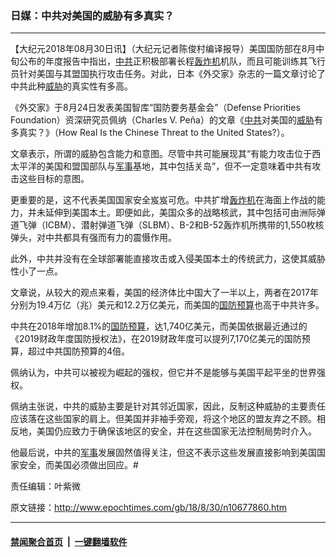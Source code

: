 ### 日媒：中共对美国的威胁有多真实？
------------------------

<p>【大纪元2018年08月30日讯】（大纪元记者陈俊村编译报导）美国国防部在8月中旬公布的年度报告中指出，<a href="http://www.epochtimes.com/gb/tag/%E4%B8%AD%E5%85%B1.html">中共</a>正积极部署长程<a href="http://www.epochtimes.com/gb/tag/%E8%BD%B0%E7%82%B8%E6%9C%BA.html">轰炸机</a>机队，而且可能训练其飞行员针对美国与其盟国执行攻击任务。对此，日本《外交家》杂志的一篇文章讨论了中共此种<a href="http://www.epochtimes.com/gb/tag/%E5%A8%81%E8%83%81.html">威胁</a>的真实性有多高。</p>
<p>《外交家》于8月24日发表美国智库“国防要务基金会”（Defense Priorities Foundation）资深研究员佩纳（Charles V. Peña）的文章《<a href="http://www.epochtimes.com/gb/tag/%E4%B8%AD%E5%85%B1.html">中共</a>对美国的<a href="http://www.epochtimes.com/gb/tag/%E5%A8%81%E8%83%81.html">威胁</a>有多真实？》（How Real Is the Chinese Threat to the United States?）。</p>
<p>文章表示，所谓的威胁包含能力和意图。尽管中共可能展现其“有能力攻击位于西太平洋的美国和盟国部队与<a href="http://www.epochtimes.com/gb/tag/%E5%86%9B%E4%BA%8B.html">军事</a>基地，其中包括关岛”，但不一定意味着中共有攻击这些目标的意图。</p>
<p>更重要的是，这不代表美国国家安全岌岌可危。中共扩增<a href="http://www.epochtimes.com/gb/tag/%E8%BD%B0%E7%82%B8%E6%9C%BA.html">轰炸机</a>在海面上作战的能力，并未延伸到美国本土。即便如此，美国众多的战略核武，其中包括可由洲际弹道飞弹（ICBM）、潜射弹道飞弹（SLBM）、B-2和B-52轰炸机所携带的1,550枚核弹头，对中共都具有强而有力的震慑作用。</p>
<p>此外，中共并没有在全球部署能直接攻击或入侵美国本土的传统武力，这使其威胁性小了一点。</p>
<p>文章说，从较大的观点来看，美国的经济体比中国大了一半以上，两者在2017年分别为19.4万亿（兆）美元和12.2万亿美元，而美国的<a href="http://www.epochtimes.com/gb/tag/%E5%9B%BD%E9%98%B2%E9%A2%84%E7%AE%97.html">国防预算</a>也高于中共许多。</p>
<p>中共在2018年增加8.1%的<a href="http://www.epochtimes.com/gb/tag/%E5%9B%BD%E9%98%B2%E9%A2%84%E7%AE%97.html">国防预算</a>，达1,740亿美元，而美国依据最近通过的《2019财政年度国防授权法》，在2019财政年度可以提列7,170亿美元的国防预算，超过中共国防预算的4倍。</p>
<p>佩纳认为，中共可以被视为崛起的强权，但它并不是能够与美国平起平坐的世界强权。</p>
<p>佩纳主张说，中共的威胁主要是针对其邻近国家，因此，反制这种威胁的主要责任应该落在这些国家的肩上。但美国并非袖手旁观，将这个地区的盟友弃之不顾。相反地，美国仍应致力于确保该地区的安全，并在这些国家无法控制局势时介入。</p>
<p>他最后说，中共的<a href="http://www.epochtimes.com/gb/tag/%E5%86%9B%E4%BA%8B.html">军事</a>发展固然值得关注，但这不表示这些发展直接影响到美国国家安全，而美国必须做出回应。#</p>
<p>责任编辑：叶紫微</p>

原文链接：http://www.epochtimes.com/gb/18/8/30/n10677860.htm


------------------------
#### [禁闻聚合首页](https://github.com/gfw-breaker/banned-news/blob/master/README.md) &nbsp;|&nbsp;  [一键翻墙软件](https://github.com/gfw-breaker/nogfw/blob/master/README.md)